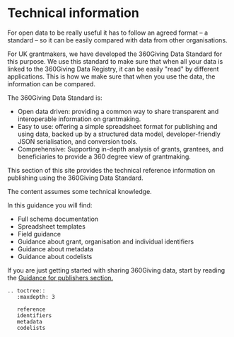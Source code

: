 # Technical information
For open data to be really useful it has to follow an agreed format – a standard – so it can be easily compared with data from other organisations.

For UK grantmakers, we have developed the 360Giving Data Standard for this purpose. We use this standard to make sure that when all your data is linked to the 360Giving Data Registry, it can be easily "read" by different applications. This is how we make sure that when you use the data, the information can be compared.

The 360Giving Data Standard is:
- Open data driven: providing a common way to share transparent and interoperable information on grantmaking.
- Easy to use: offering a simple spreadsheet format for publishing and using data, backed up by a structured data model, developer-friendly JSON serialisation, and conversion tools.
- Comprehensive:  Supporting in-depth analysis of grants, grantees, and beneficiaries to provide a 360 degree view of grantmaking.

This section of this site provides the technical reference information on publishing using the 360Giving Data Standard.

The content assumes some technical knowledge.

In this guidance you will find:
- Full schema documentation
- Spreadsheet templates
- Field guidance
- Guidance about grant, organisation and individual identifiers
- Guidance about metadata
- Guidance about codelists

If you are just getting started with sharing 360Giving data, start by reading the [Guidance for publishers section.](../guidance/index.md)

```eval_rst
.. toctree::
   :maxdepth: 3

   reference
   identifiers
   metadata
   codelists

```
